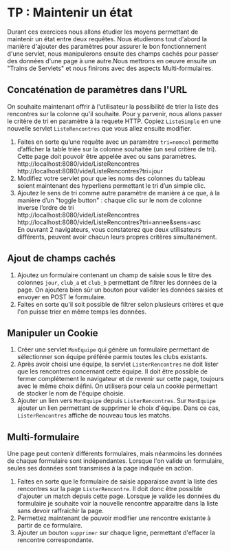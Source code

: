 # TP : Maintenir un état

Durant ces exercices nous allons étudier les moyens permettant de maintenir un état entre deux requêtes. 
Nous étudierons tout d'abord la manière d'ajouter des paramètres pour assurer le bon fonctionnement d'une servlet, nous manipulerons ensuite des champs cachés pour passer des données d'une page à une autre.Nous mettrons en oeuvre ensuite un "Trains de Servlets" et nous finirons avec des aspects Multi-formulaires.

## Concaténation de paramètres dans l'URL

On souhaite maintenant offrir à l'utilisateur la possibilité de trier la liste des rencontres sur la colonne qu'il souhaite. Pour y parvenir, nous allons passer le critère de tri en paramètre à la requete HTTP. Copiez `ListeSimple` en une nouvelle servlet `ListeRencontres` que vous allez ensuite modifier.

1. Faites en sorte qu’une requête avec un paramètre `tri=nomcol` permette d’afficher la table triée sur la colonne souhaitée
(un seul critère de tri). Cette page doit pouvoir être appelée avec ou sans paramètres.  
http://localhost:8080/vide/ListeRencontres  
http://localhost:8080/vide/ListeRencontres?tri=jour  
1. Modifiez votre servlet pour que les noms des colonnes du tableau soient maintenant des hyperliens permettant le tri d’un simple clic.
1. Ajoutez le sens de tri comme autre paramètre de manière à ce que, à la manière d’un "toggle button" : chaque clic sur le nom de colonne inverse l’ordre de tri  
http://localhost:8080/vide/ListeRencontres  
http://localhost:8080/vide/ListeRencontres?tri=annee&sens=asc  
En ouvrant 2 navigateurs, vous constaterez que deux utilisateurs différents, peuvent avoir chacun leurs propres critères simultanément.


## Ajout de champs cachés

1. Ajoutez un formulaire contenant un champ de saisie sous le titre des colonnes `jour`, `club_a` et `club_b` permettant de filtrer les données de la page. On ajoutera bien sûr un bouton pour valider les données saisies et envoyer en POST le formulaire.
1. Faites en sorte qu'il soit possible de filtrer selon plusieurs critères et que l'on puisse trier en même temps les données.

## Manipuler un Cookie

1. Créer une servlet `MonEquipe` qui génère un formulaire permettant de sélectionner son équipe préférée parmis toutes les clubs existants.
1. Après avoir choisi une équipe, la servlet `ListerRencontres` ne doit lister que les rencontres concernant cette équipe. Il doit être possible de fermer complétement le navigateur et de revenir sur cette page, toujours avec le même choix défini. On utilisera pour cela un cookie permettant de stocker le nom de l'équipe choisie.
1. Ajouter un lien vers `MonEquipe` depuis `ListerRencontres`. Sur `MonEquipe` ajouter un lien permettant de supprimer le choix d'équipe. Dans ce cas, `ListerRencontres` affiche de nouveau tous les matchs.

## Multi-formulaire

Une page peut contenir différents formulaires, mais néanmoins les données de chaque formulaire sont indépendantes. Lorsque l'on valide un formulaire, seules ses données sont transmises à la page indiquée en action.

1. Faites en sorte que le formulaire de saisie apparaisse avant la liste des rencontres sur la page `ListerRencontre`. Il doit donc être possible d'ajouter un match depuis cette page. Lorsque je valide les données du formulaire je souhaite voir la nouvelle rencontre apparaitre dans la liste sans devoir raffraichir la page.
1. Permettez maintenant de pouvoir modifier une rencontre existante à partir de ce formulaire.
1. Ajouter un bouton `supprimer` sur chaque ligne, permettant d'effacer la rencontre correspondante.

